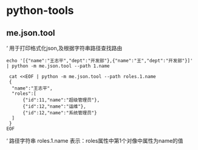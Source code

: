 # python-tools
## me.json.tool 
‘ 用于打印格式化json,及根据字符串路径查找路由

``` shell
echo '[{"name":"王志平","dept":"开发部"},{"name":"王","dept":"开发部"}]' | python -m me.json.tool --path 1.name
```


```shell
 cat <<EOF | python -m me.json.tool --path roles.1.name
 {
  "name":"王志平",
  "roles":[
      {"id":11,"name":"超级管理员"},
      {"id":12,"name":"运维"},
      {"id":12,"name":"系统管理员"}
  ]
 }
EOF
```
‘ 路径字符串 roles.1.name 表示：roles属性中第1个对像中属性为name的值 
